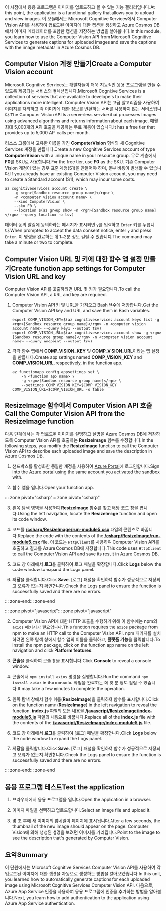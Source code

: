 <span data-ttu-id="e4e1b-101">이 시점에서 응용 프로그램은 이미지를 업로드하고 볼 수 있는 기능 갤러리입니다.</span><span class="sxs-lookup"><span data-stu-id="e4e1b-101">At this point, the application is a functional gallery that allows you to upload and view images.</span></span> <span data-ttu-id="e4e1b-102">이 모듈에서는 Microsoft Cognitive Services에서 Computer Vision API를 사용하여 업로드된 이미지에 대한 캡션을 생성하고 Azure Cosmos DB에서 이미지 메타데이터를 포함한 캡션을 저장하는 방법을 알아봅니다.</span><span class="sxs-lookup"><span data-stu-id="e4e1b-102">In this module, you learn how to use the Computer Vision API from Microsoft Cognitive Services to generate captions for uploaded images and save the captions with the image metadata in Azure Cosmos DB.</span></span>

## <a name="create-a-computer-vision-account"></a><span data-ttu-id="e4e1b-103">Computer Vision 계정 만들기</span><span class="sxs-lookup"><span data-stu-id="e4e1b-103">Create a Computer Vision account</span></span>

<span data-ttu-id="e4e1b-104">Microsoft Cognitive Services는 개발자들이 더욱 지능적인 응용 프로그램을 만들 수 있도록 제공되는 서비스의 컬렉션입니다.</span><span class="sxs-lookup"><span data-stu-id="e4e1b-104">Microsoft Cognitive Services is a collection of services that are available to developers to make their applications more intelligent.</span></span> <span data-ttu-id="e4e1b-105">Computer Vision API는 고급 알고리즘을 사용하여 이미지를 처리하고 각 이미지에 대한 정보를 반환하는 서버를 사용하지 않는 서비스입니다.</span><span class="sxs-lookup"><span data-stu-id="e4e1b-105">The Computer Vision API is a serverless service that processes images using advanced algorithms and returns information about each image.</span></span> <span data-ttu-id="e4e1b-106">매월 최대 5,000개의 API 호출을 제공하는 무료 계층이 있습니다.</span><span class="sxs-lookup"><span data-stu-id="e4e1b-106">It has a free tier that provides up to 5,000 API calls per month.</span></span>

<span data-ttu-id="e4e1b-107">리소스 그룹에서 고유한 이름을 가진 **ComputerVision** 형식의 새 Cognitive Services 계정을 만듭니다.</span><span class="sxs-lookup"><span data-stu-id="e4e1b-107">Create a new Cognitive Services account of type **ComputerVision** with a unique name in your resource group.</span></span> <span data-ttu-id="e4e1b-108">무료 계층에서 **F0**를 SKU로 사용합니다.</span><span class="sxs-lookup"><span data-stu-id="e4e1b-108">For the free tier, use **F0** as the SKU.</span></span> <span data-ttu-id="e4e1b-109">기존 Computer Vision 계정이 있는 경우 표준 계정(S1)을 만들어야 하며, 일부 비용이 발생할 수 있습니다.</span><span class="sxs-lookup"><span data-stu-id="e4e1b-109">If you already have an existing Computer Vision account, you may need to create a Standard account (S1), which may incur some costs.</span></span>

```azurecli
az cognitiveservices account create \
    -g <rgn>[Sandbox resource group name]</rgn> \
    -n <computer vision account name> \
    --kind ComputerVision \
    --sku F0 \
    --location $(az group show -n <rgn>[Sandbox resource group name]</rgn> --query location -o tsv)
```

<span data-ttu-id="e4e1b-110">데이터 동의 알림에 동의하라는 메시지가 표시되면 `y`를 입력하고 `Enter` 키를 누릅니다.</span><span class="sxs-lookup"><span data-stu-id="e4e1b-110">When prompted to accept the data consent notice, enter `y` and press `Enter`.</span></span> <span data-ttu-id="e4e1b-111">이 명령을 완료하는 데 1~2분 정도 걸릴 수 있습니다.</span><span class="sxs-lookup"><span data-stu-id="e4e1b-111">The command may take a minute or two to complete.</span></span>

## <a name="create-function-app-settings-for-computer-vision-url-and-key"></a><span data-ttu-id="e4e1b-112">Computer Vision URL 및 키에 대한 함수 앱 설정 만들기</span><span class="sxs-lookup"><span data-stu-id="e4e1b-112">Create function app settings for Computer Vision URL and key</span></span>

<span data-ttu-id="e4e1b-113">Computer Vision API를 호출하려면 URL 및 키가 필요합니다.</span><span class="sxs-lookup"><span data-stu-id="e4e1b-113">To call the Computer Vision API, a URL and key are required.</span></span>

1. <span data-ttu-id="e4e1b-114">Computer Vision API 키 및 URL을 가져오고 Bash 변수에 저장합니다.</span><span class="sxs-lookup"><span data-stu-id="e4e1b-114">Get the Computer Vision API key and URL and save them in Bash variables.</span></span>

    ```azurecli
    export COMP_VISION_KEY=$(az cognitiveservices account keys list -g <rgn>[Sandbox resource group name]</rgn> -n <computer vision account name> --query key1 --output tsv)
    export COMP_VISION_URL=$(az cognitiveservices account show -g <rgn>[Sandbox resource group name]</rgn> -n <computer vision account name> --query endpoint --output tsv)
    ```

1. <span data-ttu-id="e4e1b-115">각각 함수 앱에서 **COMP_VISION_KEY** 및 **COMP_VISION_URL**이라는 앱 설정을 만듭니다.</span><span class="sxs-lookup"><span data-stu-id="e4e1b-115">Create app settings named **COMP_VISION_KEY** and **COMP_VISION_URL**, respectively, in the function app.</span></span>

    ```azurecli
    az functionapp config appsettings set \
        -n <function app name> \
        -g <rgn>[Sandbox resource group name]</rgn> \
        --settings COMP_VISION_KEY=$COMP_VISION_KEY COMP_VISION_URL=$COMP_VISION_URL -o table
    ```

## <a name="call-the-computer-vision-api-from-the-resizeimage-function"></a><span data-ttu-id="e4e1b-116">ResizeImage 함수에서 Computer Vision API 호출</span><span class="sxs-lookup"><span data-stu-id="e4e1b-116">Call the Computer Vision API from the ResizeImage function</span></span>

<span data-ttu-id="e4e1b-117">다음 단계에서는 각 업로드된 이미지를 설명하고 설명을 Azure Cosmos DB에 저장하도록 Computer Vision API를 호출하는 **ResizeImage** 함수를 수정합니다.</span><span class="sxs-lookup"><span data-stu-id="e4e1b-117">In the following steps, you modify the **ResizeImage** function to call the Computer Vision API to describe each uploaded image and save the description in Azure Cosmos DB.</span></span>

1. <span data-ttu-id="e4e1b-118">샌드박스를 활성화한 동일한 계정을 사용하여 [Azure Portal](https://portal.azure.com/triplecrownlabs.onmicrosoft.com?azure-portal=true)에 로그인합니다.</span><span class="sxs-lookup"><span data-stu-id="e4e1b-118">Sign into the [Azure portal](https://portal.azure.com/triplecrownlabs.onmicrosoft.com?azure-portal=true) using the same account you activated the sandbox with.</span></span>

1. <span data-ttu-id="e4e1b-119">함수 앱을 엽니다.</span><span class="sxs-lookup"><span data-stu-id="e4e1b-119">Open your function app.</span></span>

<span data-ttu-id="e4e1b-120">::: zone pivot="csharp"</span><span class="sxs-lookup"><span data-stu-id="e4e1b-120">::: zone pivot="csharp"</span></span>

3. <span data-ttu-id="e4e1b-121">왼쪽 탐색 영역을 사용하여 **ResizeImage** 함수를 찾고 해당 코드 창을 엽니다.</span><span class="sxs-lookup"><span data-stu-id="e4e1b-121">Using the left navigation, locate the **ResizeImage** function and open its code window.</span></span>

1. <span data-ttu-id="e4e1b-122">코드를 [**/csharp/ResizeImage/run-module5.csx**](https://raw.githubusercontent.com/Azure-Samples/functions-first-serverless-web-application/master/csharp/ResizeImage/run-module5.csx) 파일의 콘텐츠로 바꿉니다.</span><span class="sxs-lookup"><span data-stu-id="e4e1b-122">Replace the code with the contents of the [**/csharp/ResizeImage/run-module5.csx**](https://raw.githubusercontent.com/Azure-Samples/functions-first-serverless-web-application/master/csharp/ResizeImage/run-module5.csx) file.</span></span> <span data-ttu-id="e4e1b-123">이 코드는 `HttpClient`를 사용하여 Computer Vision API를 호출하고 결과를 Azure Cosmos DB에 저장합니다.</span><span class="sxs-lookup"><span data-stu-id="e4e1b-123">This code uses `HttpClient` to call the Computer Vision API and save its result in Azure Cosmos DB.</span></span>

1. <span data-ttu-id="e4e1b-124">코드 창 아래에서 **로그**를 클릭하여 로그 패널을 확장합니다.</span><span class="sxs-lookup"><span data-stu-id="e4e1b-124">Click **Logs** below the code window to expand the Logs panel.</span></span>

1. <span data-ttu-id="e4e1b-125">**저장**을 클릭합니다.</span><span class="sxs-lookup"><span data-stu-id="e4e1b-125">Click **Save**.</span></span> <span data-ttu-id="e4e1b-126">[로그] 패널을 확인하여 함수가 성공적으로 저장되고 오류가 없는지 확인합니다.</span><span class="sxs-lookup"><span data-stu-id="e4e1b-126">Check the Logs panel to ensure the function is successfully saved and there are no errors.</span></span>

<span data-ttu-id="e4e1b-127">::: zone-end</span><span class="sxs-lookup"><span data-stu-id="e4e1b-127">::: zone-end</span></span>

<span data-ttu-id="e4e1b-128">::: zone pivot="javascript"</span><span class="sxs-lookup"><span data-stu-id="e4e1b-128">::: zone pivot="javascript"</span></span>

2. <span data-ttu-id="e4e1b-129">Computer Vision API에 대한 HTTP 호출을 수행하기 위해 이 함수에는 npm의 `axios` 패키지가 필요합니다.</span><span class="sxs-lookup"><span data-stu-id="e4e1b-129">This function requires the `axios` package from npm to make an HTTP call to the Computer Vision API.</span></span> <span data-ttu-id="e4e1b-130">npm 패키지를 설치하려면 왼쪽 탐색 창에서 함수 앱의 이름을 클릭하고, **플랫폼 기능**을 클릭합니다.</span><span class="sxs-lookup"><span data-stu-id="e4e1b-130">To install the npm package, click on the function app name on the left navigation and click **Platform features**.</span></span>

1. <span data-ttu-id="e4e1b-131">**콘솔**을 클릭하여 콘솔 창을 표시합니다.</span><span class="sxs-lookup"><span data-stu-id="e4e1b-131">Click **Console** to reveal a console window.</span></span>

1. <span data-ttu-id="e4e1b-132">콘솔에서 `npm install axios` 명령을 실행합니다.</span><span class="sxs-lookup"><span data-stu-id="e4e1b-132">Run the command `npm install axios` in the console.</span></span> <span data-ttu-id="e4e1b-133">작업을 완료하는 데 몇 분 정도 걸릴 수 있습니다.</span><span class="sxs-lookup"><span data-stu-id="e4e1b-133">It may take a few minutes to complete the operation.</span></span>

1. <span data-ttu-id="e4e1b-134">왼쪽 탐색 창에서 함수 이름(**ResizeImage**)을 클릭하여 함수를 표시합니다.</span><span class="sxs-lookup"><span data-stu-id="e4e1b-134">Click on the function name (**ResizeImage**) in the left navigation to reveal the function.</span></span> <span data-ttu-id="e4e1b-135">**index.js** 파일의 모든 내용을 [**/javascript/ResizeImage/index-module5.js**](https://raw.githubusercontent.com/Azure-Samples/functions-first-serverless-web-application/master/javascript/ResizeImage/index-module5.js) 파일의 내용으로 바꿉니다.</span><span class="sxs-lookup"><span data-stu-id="e4e1b-135">Replace all of the **index.js** file with the contents of the [**/javascript/ResizeImage/index-module5.js**](https://raw.githubusercontent.com/Azure-Samples/functions-first-serverless-web-application/master/javascript/ResizeImage/index-module5.js) file.</span></span>

1. <span data-ttu-id="e4e1b-136">코드 창 아래에서 **로그**를 클릭하여 [로그] 패널을 확장합니다.</span><span class="sxs-lookup"><span data-stu-id="e4e1b-136">Click **Logs** below the code window to expand the Logs panel.</span></span>

1. <span data-ttu-id="e4e1b-137">**저장**을 클릭합니다.</span><span class="sxs-lookup"><span data-stu-id="e4e1b-137">Click **Save**.</span></span> <span data-ttu-id="e4e1b-138">[로그] 패널을 확인하여 함수가 성공적으로 저장되고 오류가 없는지 확인합니다.</span><span class="sxs-lookup"><span data-stu-id="e4e1b-138">Check the Logs panel to ensure the function is successfully saved and there are no errors.</span></span>

<span data-ttu-id="e4e1b-139">::: zone-end</span><span class="sxs-lookup"><span data-stu-id="e4e1b-139">::: zone-end</span></span>

## <a name="test-the-application"></a><span data-ttu-id="e4e1b-140">응용 프로그램 테스트</span><span class="sxs-lookup"><span data-stu-id="e4e1b-140">Test the application</span></span>

1. <span data-ttu-id="e4e1b-141">브라우저에서 응용 프로그램을 엽니다.</span><span class="sxs-lookup"><span data-stu-id="e4e1b-141">Open the application in a browser.</span></span>

1. <span data-ttu-id="e4e1b-142">이미지 파일을 선택하고 업로드합니다.</span><span class="sxs-lookup"><span data-stu-id="e4e1b-142">Select an image file and upload it.</span></span>

1. <span data-ttu-id="e4e1b-143">몇 초 후에 새 이미지의 썸네일이 페이지에 표시됩니다.</span><span class="sxs-lookup"><span data-stu-id="e4e1b-143">After a few seconds, the thumbnail of the new image should appear on the page.</span></span> <span data-ttu-id="e4e1b-144">Computer Vision에 의해 생성된 설명을 보려면 이미지를 가리킵니다.</span><span class="sxs-lookup"><span data-stu-id="e4e1b-144">Point to the image to see the description that's generated by Computer Vision.</span></span>

## <a name="summary"></a><span data-ttu-id="e4e1b-145">요약</span><span class="sxs-lookup"><span data-stu-id="e4e1b-145">Summary</span></span>

<span data-ttu-id="e4e1b-146">이 단원에서는 Microsoft Cognitive Services Computer Vision API를 사용하여 각 업로드된 이미지에 대한 캡션을 자동으로 생성하는 방법을 알아보았습니다.</span><span class="sxs-lookup"><span data-stu-id="e4e1b-146">In this unit, you learned how to automatically generate captions for each uploaded image using Microsoft Cognitive Services Computer Vision API.</span></span> <span data-ttu-id="e4e1b-147">다음으로, Azure App Service 인증을 사용하여 응용 프로그램에 인증을 추가하는 방법을 알아봅니다.</span><span class="sxs-lookup"><span data-stu-id="e4e1b-147">Next, you learn how to add authentication to the application using Azure App Service authentication.</span></span>